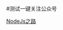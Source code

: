 #测试一键关注公众号

[NodeJs之路](https://mp.weixin.qq.com/mp/profile_ext?action=home&__biz=MzAwMTAzNTAwMA==#wechat_redirect)
